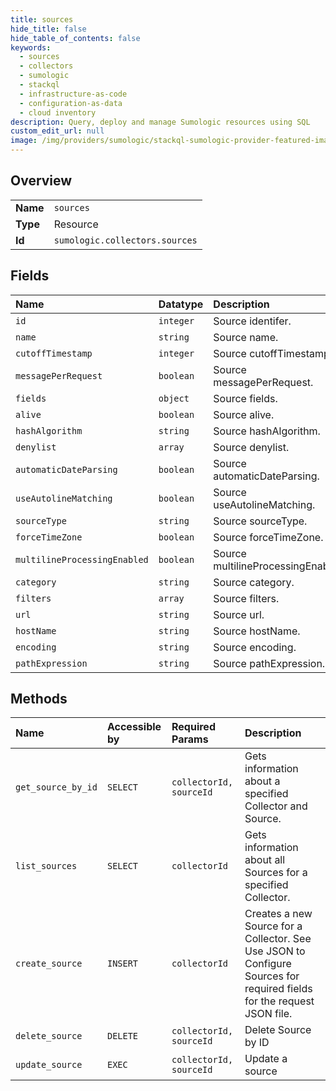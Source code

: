 ```yaml
---
title: sources
hide_title: false
hide_table_of_contents: false
keywords:
  - sources
  - collectors
  - sumologic    
  - stackql
  - infrastructure-as-code
  - configuration-as-data
  - cloud inventory
description: Query, deploy and manage Sumologic resources using SQL
custom_edit_url: null
image: /img/providers/sumologic/stackql-sumologic-provider-featured-image.png
---
```

  
    

## Overview
<table><tbody>
<tr><td><b>Name</b></td><td><code>sources</code></td></tr>
<tr><td><b>Type</b></td><td>Resource</td></tr>
<tr><td><b>Id</b></td><td><code>sumologic.collectors.sources</code></td></tr>
</tbody></table>

## Fields
| Name | Datatype | Description |
|:-----|:---------|:------------|
| `id` | `integer` | Source identifer. |
| `name` | `string` | Source name. |
| `cutoffTimestamp` | `integer` | Source cutoffTimestamp. |
| `messagePerRequest` | `boolean` | Source messagePerRequest. |
| `fields` | `object` | Source fields. |
| `alive` | `boolean` | Source alive. |
| `hashAlgorithm` | `string` | Source hashAlgorithm. |
| `denylist` | `array` | Source denylist. |
| `automaticDateParsing` | `boolean` | Source automaticDateParsing. |
| `useAutolineMatching` | `boolean` | Source useAutolineMatching. |
| `sourceType` | `string` | Source sourceType. |
| `forceTimeZone` | `boolean` | Source forceTimeZone. |
| `multilineProcessingEnabled` | `boolean` | Source multilineProcessingEnabled. |
| `category` | `string` | Source category. |
| `filters` | `array` | Source filters. |
| `url` | `string` | Source url. |
| `hostName` | `string` | Source hostName. |
| `encoding` | `string` | Source encoding. |
| `pathExpression` | `string` | Source pathExpression. |
## Methods
| Name | Accessible by | Required Params | Description |
|:-----|:--------------|:----------------|:------------|
| `get_source_by_id` | `SELECT` | `collectorId, sourceId` | Gets information about a specified Collector and Source. |
| `list_sources` | `SELECT` | `collectorId` | Gets information about all Sources for a specified Collector. |
| `create_source` | `INSERT` | `collectorId` | Creates a new Source for a Collector. See Use JSON to Configure Sources for required fields for the request JSON file. |
| `delete_source` | `DELETE` | `collectorId, sourceId` | Delete Source by ID |
| `update_source` | `EXEC` | `collectorId, sourceId` | Update a source |
